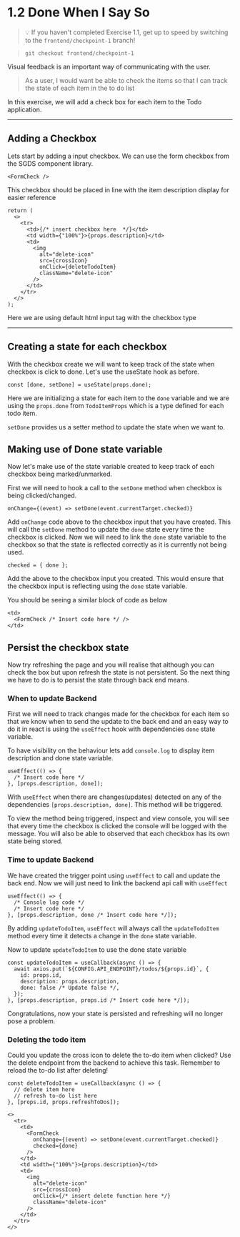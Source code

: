 # 1.2 Done When I Say So

> 💡 If you haven't completed Exercise 1.1, get up to speed by switching to the `frontend/checkpoint-1` branch!

> `git checkout frontend/checkpoint-1`

Visual feedback is an important way of communicating with the user.

> As a user, I would want be able to check the items so that I can track the state of each item in the to do list

In this exercise, we will add a check box for each item to the Todo application.

---

## Adding a Checkbox

Lets start by adding a input checkbox. We can use the form checkbox from the SGDS component library.

```tsx
<FormCheck />
```

This checkbox should be placed in line with the item description display for easier reference

```tsx
return (
  <>
    <tr>
      <td>{/* insert checkbox here  */}</td>
      <td width={"100%"}>{props.description}</td>
      <td>
        <img
          alt="delete-icon"
          src={crossIcon}
          onClick={deleteTodoItem}
          className="delete-icon"
        />
      </td>
    </tr>
  </>
);
```

Here we are using default html input tag with the checkbox type

---

## Creating a state for each checkbox

With the checkbox create we will want to keep track of the state when checkbox is click to done.
Let's use the useState hook as before.

```tsx
const [done, setDone] = useState(props.done);
```

Here we are initializing a state for each item to the `done` variable and we are using the `props.done` from `TodoItemProps` which is a type defined for each todo item.

`setDone` provides us a setter method to update the state when we want to.

## Making use of Done state variable

Now let's make use of the state variable created to keep track of each checkbox being marked/unmarked.

First we will need to hook a call to the `setDone` method when checkbox is being clicked/changed.

```tsx
onChange={(event) => setDone(event.currentTarget.checked)}
```

Add `onChange` code above to the checkbox input that you have created. This will call the `setDone` method to update the `done` state every time the checkbox is clicked.
Now we will need to link the `done` state variable to the checkbox so that the state is reflected correctly as it is currently not being used.

```tsx
checked = { done };
```

Add the above to the checkbox input you created. This would ensure that the checkbox input is reflecting using the `done` state variable.

You should be seeing a similar block of code as below

```tsx
<td>
  <FormCheck /* Insert code here */ />
</td>
```

## Persist the checkbox state

Now try refreshing the page and you will realise that although you can check the box but upon refresh the state is not persistent. So the next thing we have to do is to persist the state through back end means.

### When to update Backend

First we will need to track changes made for the checkbox for each item so that we know when to send the update to the back end and an easy way to do it in react is using the `useEffect` hook with dependencies `done` state variable.

To have visibility on the behaviour lets add `console.log` to display item description and done state variable.

```tsx
useEffect(() => {
  /* Insert code here */
}, [props.description, done]);
```

With `useEffect` when there are changes(updates) detected on any of the dependencies `[props.description, done]`. This method will be triggered.

To view the method being triggered, inspect and view console, you will see that every time the checkbox is clicked the console will be logged with the message. You will also be able to observed that each checkbox has its own state being stored.

### Time to update Backend

We have created the trigger point using `useEffect` to call and update the back end. Now we will just need to link the backend api call with `useEffect`

```tsx
useEffect(() => {
  /* Console log code */
  /* Insert code here */
}, [props.description, done /* Insert code here */]);
```

By adding `updateTodoItem`, `useEffect` will always call the `updateTodoItem` method every time it detects a change in the `done` state variable.

Now to update `updateTodoItem` to use the done state variable

```tsx
const updateTodoItem = useCallback(async () => {
  await axios.put(`${CONFIG.API_ENDPOINT}/todos/${props.id}`, {
    id: props.id,
    description: props.description,
    done: false /* Update false */,
  });
}, [props.description, props.id /* Insert code here */]);
```

Congratulations, now your state is persisted and refreshing will no longer pose a problem.

### Deleting the todo item

Could you update the cross icon to delete the to-do item when clicked?
Use the delete endpoint from the backend to achieve this task. Remember to reload the to-do list after deleting!

```tsx
const deleteTodoItem = useCallback(async () => {
  // delete item here
  // refresh to-do list here
}, [props.id, props.refreshToDos]);
```

```tsx
<>
  <tr>
    <td>
      <FormCheck
        onChange={(event) => setDone(event.currentTarget.checked)}
        checked={done}
      />
    </td>
    <td width={"100%"}>{props.description}</td>
    <td>
      <img
        alt="delete-icon"
        src={crossIcon}
        onClick={/* insert delete function here */}
        className="delete-icon"
      />
    </td>
  </tr>
</>
```
